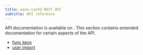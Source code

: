 ```yaml
---
title: wazo-confd REST API
subtitle: API reference
---
```


API documentation is available on </documentation>. This
section contains extended documentation for certain aspects of the API.

- [func keys](func_keys)
- [user import](user_import)
